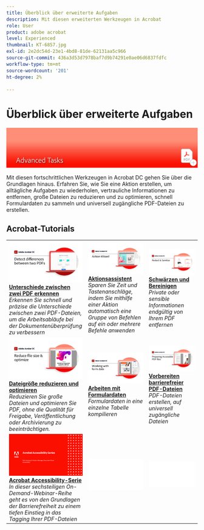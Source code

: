 ```yaml
---
title: Überblick über erweiterte Aufgaben
description: Mit diesen erweiterten Werkzeugen in Acrobat
role: User
product: adobe acrobat
level: Experienced
thumbnail: KT-6857.jpg
exl-id: 2e2dc54d-23e1-4bd8-81de-62131aa5c966
source-git-commit: 436a3d53d7978baf7d9b74291e0ae06d6837fdfc
workflow-type: tm+mt
source-wordcount: '201'
ht-degree: 2%

---
```


# Überblick über erweiterte Aufgaben

![Erste Schritte mit Acrobat](../assets/Hero-AdvancedTasks.png)

Mit diesen fortschrittlichen Werkzeugen in Acrobat DC gehen Sie über die Grundlagen hinaus. Erfahren Sie, wie Sie eine Aktion erstellen, um alltägliche Aufgaben zu wiederholen, vertrauliche Informationen zu entfernen, große Dateien zu reduzieren und zu optimieren, schnell Formulardaten zu sammeln und universell zugängliche PDF-Dateien zu erstellen.

## Acrobat-Tutorials

<table style="table-layout:fixed">
<tr>
  <td>
    <a href="compare.md">
      <img alt="Unterschiede zwischen zwei PDF erkennen" src="../assets/Compare_1280.png" />
    </a>
    <div>
    <a href="compare.md"><strong>Unterschiede zwischen zwei PDF erkennen</strong></a>
    </div>
    <em>Erkennen Sie schnell und präzise die Unterschiede zwischen zwei PDF-Dateien, um die Arbeitsabläufe bei der Dokumentenüberprüfung zu verbessern</em>
    <br>
  </td>
  <td>
    <a href="action.md">
      <img alt="Aktionsassistent" src="../assets/Action.jpg" />
    </a>
    <div>
    <a href="action.md"><strong>Aktionsassistent</strong></a>
    </div>
    <em>Sparen Sie Zeit und Tastenanschläge, indem Sie mithilfe einer Aktion automatisch eine Gruppe von Befehlen auf ein oder mehrere Befehle anwenden</em>
    <br>
  </td>
  <td>
    <a href="redact.md">
      <img alt="Schwärzen und Bereinigen" src="../assets/Redact.jpg" />
    </a>
    <div>
    <a href="redact.md"><strong>Schwärzen und Bereinigen</strong></a>
    </div>
    <em>Private oder sensible Informationen endgültig von Ihrem PDF entfernen</em>
    <br>
  </td>  
</tr>
<tr>
  <td>
    <a href="reduce.md">
      <img alt="Dateigröße reduzieren und optimieren" src="../assets/Reduce.jpg" />
    </a>
    <div>
    <a href="reduce.md"><strong>Dateigröße reduzieren und optimieren</strong></a>
    </div>
    <em>Reduzieren Sie große Dateien und optimieren Sie PDF, ohne die Qualität für Freigabe, Veröffentlichung oder Archivierung zu beeinträchtigen.</em>
    <br>
  </td>
  <td>
    <a href="formdata.md">
      <img alt="Aktionsassistent" src="../assets/FormData.jpg" />
    </a>
    <div>
    <a href="formdata.md"><strong>Arbeiten mit Formulardaten</strong></a>
    </div>
    <em>Formulardaten in eine einzelne Tabelle kompilieren</em>
    <br>
  </td>
  <td>
    <a href="accessibility.md">
      <img alt="Vorbereiten barrierefreier PDF-Dateien" src="../assets/PreparingAccessible.jpg" />
    </a>
    <div>
    <a href="accessibility.md"><strong>Vorbereiten barrierefreier PDF-Dateien</strong></a>
    </div>
    <em>PDF-Dateien erstellen, auf universell zugängliche Dateien</em>
    <br>
  </td>
</tr>
<tr>
  <td>
    <a href="accessibility-series.md">
      <img alt="Vorbereiten barrierefreier PDF-Dateien" src="../assets/Accessibilityseries_1280.png" />
    </a>
    <div>
    <a href="accessibility-series.md"><strong>Acrobat Accessibility-Serie</strong></a>
    </div>
    <em>In dieser sechsteiligen On-Demand-Webinar-Reihe geht es von den Grundlagen der Barrierefreiheit zu einem tiefen Einstieg in das Tagging Ihrer PDF-Dateien</em>
    <br>
  </td>
  <td>
   <img alt="Abstand" src="../assets/Whitespacer.png" />
    <div>
    <br>
  </td>
  <td>
   <img alt="Abstand" src="../assets/Whitespacer.png" />
    <div>
    <br>
  </td>
</tr>
</table>
